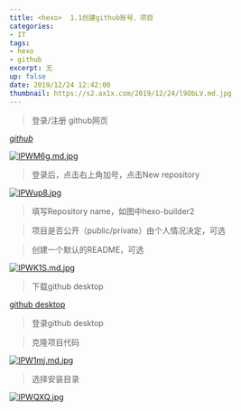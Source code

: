 ```yaml
---
title: <hexo>  1.1创建github账号、项目
categories:
- IT
tags: 
- hexo
- github
excerpt: 无
up: false
date: 2019/12/24 12:42:00
thumbnail: https://s2.ax1x.com/2019/12/24/l9ObLV.md.jpg
---
```

> 登录/注册 github网页

_[github](https://github.com)_


[![lPWM6g.md.jpg](https://s2.ax1x.com/2019/12/24/lPWM6g.md.jpg)](https://imgchr.com/i/lPWM6g)

> 登录后，点击右上角加号，点击New repository

[![lPWup8.jpg](https://s2.ax1x.com/2019/12/24/lPWup8.jpg)](https://imgchr.com/i/lPWup8)

> 填写Repository name，如图中hexo-builder2

> 项目是否公开（public/private）由个人情况决定，可选

> 创建一个默认的README，可选

[![lPWK1S.md.jpg](https://s2.ax1x.com/2019/12/24/lPWK1S.md.jpg)](https://imgchr.com/i/lPWK1S)

> 下载github desktop

[github desktop](https://desktop.github.com)

> 登录github desktop

> 克隆项目代码

[![lPW1mj.md.jpg](https://s2.ax1x.com/2019/12/24/lPW1mj.md.jpg)](https://imgchr.com/i/lPW1mj)

> 选择安装目录

[![lPWQXQ.jpg](https://s2.ax1x.com/2019/12/24/lPWQXQ.jpg)](https://imgchr.com/i/lPWQXQ)